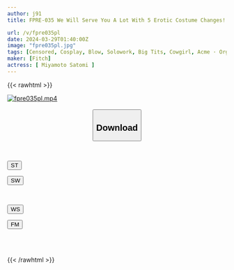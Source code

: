 ```yaml
---
author: j91
title: FPRE-035 We Will Serve You A Lot With 5 Erotic Costume Changes! Serious Nipple Licking SEX Of A Genius In Spider Cowgirl Position! Satomi Miyamoto

url: /v/fpre035pl
date: 2024-03-29T01:40:00Z
image: "fpre035pl.jpg"
tags: [Censored, Cosplay, Blow, Solowork, Big Tits, Cowgirl, Acme · Orgasm	]
maker: [Fitch]
actress: [ Miyamoto Satomi ]
---
```



{{< rawhtml >}}

<div class="video" data-videoid="pMvPX6BmwwtrabB">
    <a href="javascript:;">
        <img src="/v/fpre035pl/fpre035pl.jpg" width="WIDTH" height="HEIGHT" alt="fpre035pl.mp4" loading="lazy">
    </a>
</div>

<script type="text/javascript" src="https://j91.asia/asset/on-demand-st.js"></script>

<br>
  <link rel="stylesheet" href="https://j91.asia/asset/bs5.css">
  
  <center>
  <button class="btn btn-primary" type="button" data-bs-toggle="collapse" data-bs-target=".multi-collapse" aria-expanded="false" aria-controls="multiCollapseExample1 multiCollapseExample2"><h2>Download</h2></button></center>
</p>
<div class="row">
  <div class="col">
    <div class="collapse multi-collapse" id="multiCollapseExample1">
      <div class="card card-body">
	      	      <br>
<div class="buttons">  
<p><a href="https://streamtape.to/v/pMvPX6BmwwtrabB" target="_blank"><button class="btn-hover color-3"><i class="fa fa-download"></i> ST</button></a></p>
<p><a href="https://asnwish.com/o63z8w6qp1zx" target="_blank"><button class="btn-hover color-2"><i class="fa fa-download"></i> SW</button></a></p></div>
    </div>
  </div>
</div>
  <div class="col">
    <div class="collapse multi-collapse" id="multiCollapseExample2">
      <div class="card card-body">
	      <br>
<div class="buttons">
<p><a href="https://wolfstream.tv/aikge3q17739"><button class="btn-hover color-9"><i class="fa fa-download"></i> WS</button></a></p>
<p><a href="https://filemoon.sx/d/rjim3g8hhuc4"><button class="btn-hover color-8"><i class="fa fa-download"></i> FM</button></a></p></div>
<br><br>
      </div>
    </div>
  </div>
</div>

{{< /rawhtml >}}